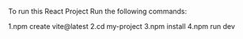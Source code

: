 To run this React Project Run the following commands:

1.npm create vite@latest
2.cd my-project
3.npm install
4.npm run dev

